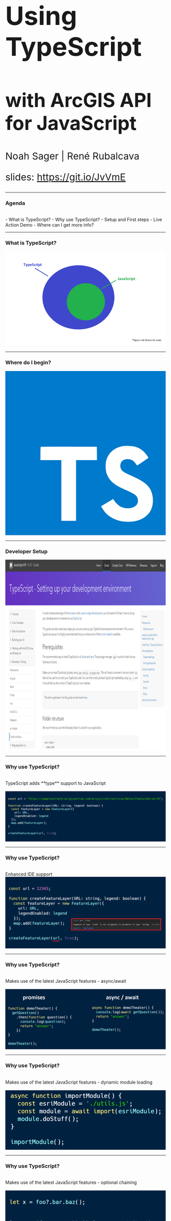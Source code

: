 <!-- .slide: data-background="../common/slides/intro.jpg" -->
<!-- .slide: class="title" -->

<h1 style="text-align: left; font-size: 80px;">Using TypeScript</h1>
<h2 style="text-align: left; font-size: 60px;">with ArcGIS API for JavaScript</h2>
<p style="text-align: left; font-size: 30px;">Noah Sager | René Rubalcava</p>
    <p style="text-align: left; font-size: 30px;">slides: <a href="https://git.io/JvVmE" target="_blank">https://git.io/JvVmE</a></p>

----

### **Agenda**
</br>
 - What is TypeScript?
 - Why use TypeScript?
 - Setup and First steps
 - Live Action Demo
 - Where can I get more info?

----

### **What is TypeScript?**
<a href="https://www.typescriptlang.org/" target="_blank">
<img style="float:bottom;" src="../common/images/TypeScript_Superset_JavaScript.png" alt="TypeScript_Superset_JavaScript">
</a>

----

### **Where do I begin?**
<a href="https://www.typescriptlang.org/" target="_blank">
<img src="../common/images/ts.png" alt="TypeScript landing page" height="516">
</a>

----

### **Developer Setup**
<a href="https://developers.arcgis.com/javascript/latest/guide/typescript-setup/index.html" target="_blank">
<img style="float:bottom;" src="../common/images/Setup_TS.png" alt="Setup_TS" height="600">
</a>

----

### **Why use TypeScript?**
</br>
TypeScript adds **type** support to JavaScript
</br>
</br>
<img src="../common/images/TS_1a.png" alt="TypeScript_Example1">

----

### **Why use TypeScript?**
</br>
Enhanced IDE support
</br>
<img src="../common/images/TS_2.png" alt="TypeScript_Example2">

----

### **Why use TypeScript?**
</br>
Makes use of the latest JavaScript features - async/await
</br>
</br>
<img src="../common/images/promise_async_await_carbon4.png" alt="TypeScript_Example3">

----

### **Why use TypeScript?**
</br>
Makes use of the latest JavaScript features - dynamic module loading
</br>
</br>
<img src="../common/images/dynamicModule2.png" alt="TypeScript_Example4">

----

### **Why use TypeScript?**
</br>
Makes use of the latest JavaScript features - optional chaining
</br>
</br>
<img src="../common/images/optional-chaining.png" alt="TypeScript_Example5">

----

### **Why use TypeScript?**
</br>
Makes use of the latest JavaScript features - nullish coalescing
</br>
</br>
<img src="../common/images/nullish-coalescing.png" alt="TypeScript_Example6">

----
### **Why use TypeScript?**

> Types allow me to define where I start and where I want to go. It's about the journey of how I get from one to the other.
</br>

```ts
type Data = {
  coordinates: number[];
  placeName: string;
};

type Asset = {
  location: esri.Point;
  name: string;
};

type DataToAsset = (a: Data) => Asset;

```

----

### **Setup and First steps**

1. The recommended way to install TypeScript is via `node` and `npm`.

2. Make sure to install TypeScript globally: <br>
```bash
npm install -g typescript
```
3. Install the ArcGIS API for JavaScript Typings: <br>
```bash
npm install --save @types/arcgis-js-api
```

----

<img src="../common/images/wheres_rene.png" alt="Where is Rene?">

----

## Tip!

* [ArcGIS API for JavaScript Snippets](https://marketplace.visualstudio.com/items?itemName=Esri.arcgis-jsapi-snippets)

----

## index.html

> Snippet shortcuts

* `!`
* `getApi`

```html
<body>
  <div id="viewDiv"></div>
  <script>
    require(["app/main"]);
  </script>
</body>
```

----

## tsconfig.json

```json
{
  "compilerOptions": {
    "lib": ["dom", "es2015.promise", "es5"],
    "module": "amd", // output files as AMD modules
    "sourceMap": true,
    "target": "es5",
    "noImplicitAny": true,
    "suppressImplicitAnyIndexErrors": true,
    "esModuleInterop": true
  }
}
```

----

### **Tip: Hide .js and .jsmap files **

- Reduce clutter
- VSCode: Add below to user preferences in files.exclude

```json
 "**/*.js.map": true,
        "**/*.js": {
            "when": "$(basename).ts"

```

----

### **Tip: Debugging with source maps**
  - Enable source maps in browser dev tools
  - Set breakpoints in .ts instead of .js

  <img alt="Vue" src="../common/images/transpiled.png" class="transparent" height="450" />

----

### **Tip: Use __esri instead of import**
- Only contains type interfaces
- Can use when not instantiating type

```ts
import esri = __esri;

const layerList = new LayerList({
  view,
  listItemCreatedFunction: event => {
    const item = event.item as esri.ListItem;
  }
});
```

----

### **Where can I get more info?**

- SDK Documentation
- Esri-related training and webinars
- ArcGIS Blogs
- GeoNet, StackExchange, Spatial Community in Slack, etc.</br>
</br>
<a href="https://www.esri.com/arcgis-blog/products/js-api-arcgis/mapping/using-typescript-with-the-arcgis-api-for-javascript/" target="_blank">
<img style="float:bottom;" src="../common/images/Using_TS_blog.png" alt="Using_TS_blog">

----

<!-- .slide: data-background="../common/slides/demo.jpg" -->

### **Demo: Build a TypeScript app from scratch**

----

### **Additional TypeScript Session**

<img style="float:bottom;" src="../common/images/Experience_ArcGISExperienceBuilder.png" alt="ArcGIS Experience Builder: Building Web Solutions, Advanced Topics">

----

<img src="../common/images/esri-science-logo-white.png" style="border: 0px; background:none; box-shadow: none;">

----

<!-- .slide: data-background="../common/slides/survey.jpg" -->

